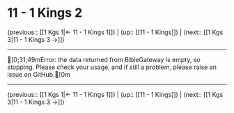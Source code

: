 # 11 - 1 Kings 2

(previous:: [[1 Kgs 1|← 11 - 1 Kings 1]]) | (up:: [[11 - 1 Kings]]) | (next:: [[1 Kgs 3|11 - 1 Kings 3 →]])

***
[0;31;49mError: the data returned from BibleGateway is empty, so stopping. Please check your usage, and if still a problem, please raise an issue on GitHub.[0m

***

(previous:: [[1 Kgs 1|← 11 - 1 Kings 1]]) | (up:: [[11 - 1 Kings]]) | (next:: [[1 Kgs 3|11 - 1 Kings 3 →]])
